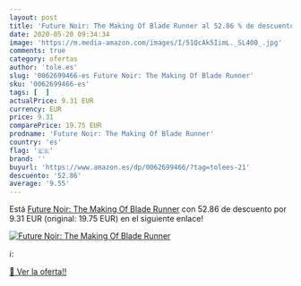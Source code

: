 ```yaml
---
layout: post
title: 'Future Noir: The Making Of Blade Runner al 52.86 % de descuento'
date: 2020-05-20 09:34:34
image: 'https://m.media-amazon.com/images/I/51QcAk5IimL._SL400_.jpg'
comments: true
category: ofertas
author: 'tole.es'
slug: '0062699466-es Future Noir: The Making Of Blade Runner'
sku: '0062699466-es'
tags: [  ]
actualPrice: 9.31 EUR
currency: EUR
price: 9.31
comparePrice: 19.75 EUR
prodname: 'Future Noir: The Making Of Blade Runner'
country: 'es'
flag: '🇪🇸'
brand: ''
buyurl: 'https://www.amazon.es/dp/0062699466/?tag=tolees-21'
descuento: '52.86'
average: '9.55'
---
```


Está [Future Noir: The Making Of Blade Runner](https://www.amazon.es/dp/0062699466/?tag=tolees-21) con 52.86 de descuento por 9.31 EUR (original: 19.75 EUR) en el siguiente enlace!

[![Future Noir: The Making Of Blade Runner](https://m.media-amazon.com/images/I/51QcAk5IimL._SL400_.jpg)](https://www.amazon.es/dp/0062699466/?tag=tolees-21)

ℹ️:


[🛒 Ver la oferta!!](https://www.amazon.es/dp/0062699466/?tag=tolees-21)

